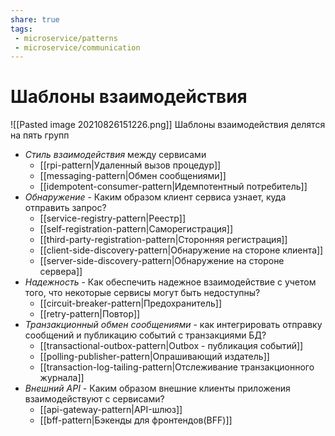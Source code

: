 ```yaml
---
share: true
tags:
 - microservice/patterns
 - microservice/communication
---
```

# Шаблоны взаимодействия
![[Pasted image 20210826151226.png]]
Шаблоны взаимодействия делятся на пять групп
+ *Стиль взаимодействия* между сервисами
	+ [[rpi-pattern|Удаленный вызов процедур]]
	+ [[messaging-pattern|Обмен сообщениями]]
	+ [[idempotent-consumer-pattern|Идемпотентный потребитель]]
+ *Обнаружение* - Каким образом клиент сервиса узнает, куда отправить запрос?
	+ [[service-registry-pattern|Реестр]]
	+ [[self-registration-pattern|Саморегистрация]]
	+ [[third-party-registration-pattern|Сторонняя регистрация]]
	+ [[client-side-discovery-pattern|Обнаружение на стороне клиента]]
	+ [[server-side-discovery-pattern|Обнаружение на стороне сервера]]
+ *Надежность* - Как обеспечить надежное взаимодействие с учетом того, что некоторые сервисы могут быть недоступны?
	+ [[circuit-breaker-pattern|Предохранитель]]
	+ [[retry-pattern|Повтор]]
+ *Транзакционный обмен сообщениями* - как интегрировать отправку сообщений и публикацию событий с транзакциями БД?
	+ [[transactional-outbox-pattern|Outbox - публикация событий]]
	+ [[polling-publisher-pattern|Опрашивающий издатель]]
	+ [[transaction-log-tailing-pattern|Отслеживание транзакционного журнала]]
+ *Внешний API* - Каким образом внешние клиенты приложения взаимодействуют с сервисами?
	+ [[api-gateway-pattern|API-шлюз]]
	+ [[bff-pattern|Бэкенды для фронтендов(BFF)]]
